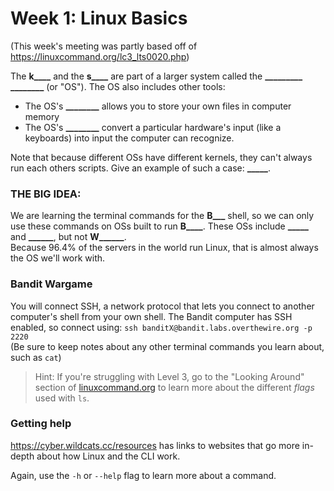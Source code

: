 # Week 1: Linux Basics
(This week's meeting was partly based off of https://linuxcommand.org/lc3_lts0020.php)

The **k____** and the **s____** are part of a larger system called the **_________ ________** (or "OS").
The OS also includes other tools:
- The OS's **________** allows you to store your own files in computer memory
- The OS's **________** convert a particular hardware's input (like a keyboards) into input the computer can recognize.

Note that because different OSs have different kernels, they can't always run each others scripts. Give an example of such a case: **_____**.

### THE BIG IDEA: 
We are learning the terminal commands for the **B___** shell, so we can only use these commands on OSs built to run **B____**. These OSs include **_____** and **______**, but not **W______**.  
Because 96.4% of the servers in the world run Linux, that is almost always the OS we'll work with.


### Bandit Wargame
You will connect SSH, a network protocol that lets you connect to another computer's shell from your own shell. The Bandit computer has SSH enabled, so connect using: `ssh banditX@bandit.labs.overthewire.org -p 2220`  
(Be sure to keep notes about any other terminal commands you learn about, such as `cat`)

> Hint: If you're struggling with Level 3, go to the "Looking Around" section of [linuxcommand.org](https://linuxcommand.org/lc3_lts0030.php) to learn more about the different *flags* used with `ls`.  


### Getting help
https://cyber.wildcats.cc/resources has links to websites that go more in-depth about how Linux and the CLI work.  

Again, use the `-h` or `--help` flag to learn more about a command.
